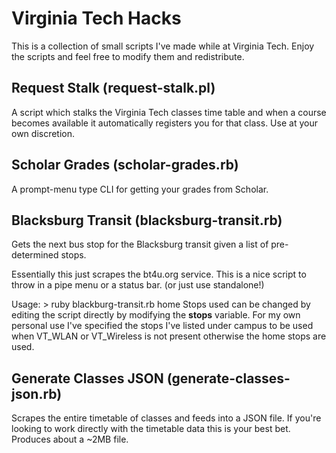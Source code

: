 Virginia Tech Hacks
===================
This is a collection of small scripts I've made while at Virginia Tech. Enjoy the scripts and feel free to modify them and redistribute.

Request Stalk (request-stalk.pl)
--------------------------------
A script which stalks the Virginia Tech classes time table and when a course becomes available it automatically registers you for that class. Use at your own discretion.

Scholar Grades (scholar-grades.rb)
----------------------------------
A prompt-menu type CLI for getting your grades from Scholar. 

Blacksburg Transit (blacksburg-transit.rb)
------------------------------------------
Gets the next bus stop for the Blacksburg transit given a list of pre-determined stops. 

Essentially this just scrapes the bt4u.org service. This is a nice script to throw in a pipe menu or a status bar. (or just use standalone!)

Usage:
    > ruby blackburg-transit.rb home
Stops used can be changed by editing the script directly by modifying the **stops** variable. For my own personal use I've specified the stops I've listed under campus to be used when VT_WLAN or VT_Wireless is not present otherwise the home stops are used.
    

Generate Classes JSON (generate-classes-json.rb)
------------------------------------------------
Scrapes the entire timetable of classes and feeds into a JSON file. If you're looking to work directly with the timetable data this is your best bet. Produces about a ~2MB file. 
